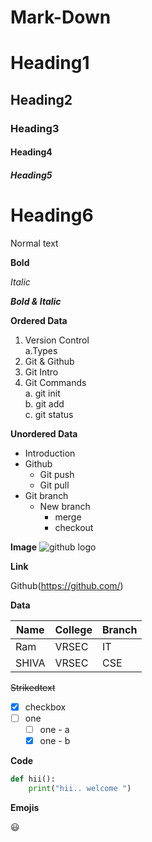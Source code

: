 # Mark-Down

# Heading1
## Heading2
### Heading3
#### Heading4
##### Heading5
# Heading6

Normal text

**Bold**

*Italic*

***Bold & Italic***

**Ordered Data**
1. Version Control   
    a.Types
2. Git & Github
3. Git Intro
4. Git Commands  
    a. git init  
    b. git add   
    c. git status   
    
**Unordered Data**  
- Introduction   
- Github  
  - Git push  
  - Git pull  
- Git branch  
  - New branch  
    - merge  
    - checkout  
  
**Image**
![github logo](https://miro.medium.com/max/380/1*OvMsmQs0Rzs_ScuiTsuWjw.png)

**Link**

Github(https://github.com/)

**Data**

|Name|College|Branch|
|-----|------|------|
|Ram|VRSEC|IT|
|SHIVA|VRSEC|CSE|

~~Strikedtext~~

- [x] checkbox
- [ ] one
  - [ ] one - a
  - [x] one - b
 
 **Code**
 
 ```python
 def hii():
     print("hii.. welcome ")
 ```
 
 **Emojis**  
 
 :smiley:
      
